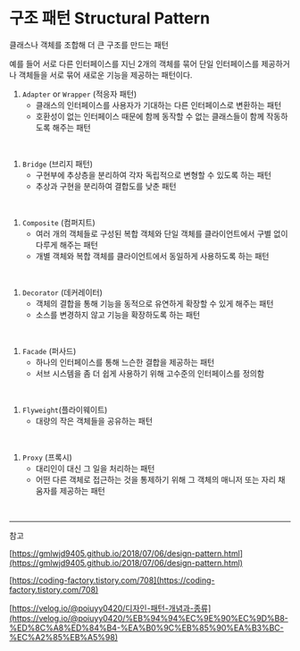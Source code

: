 # 구조 패턴 Structural Pattern

클래스나 객체를 조합해 더 큰 구조를 만드는 패턴

예를 들어 서로 다른 인터페이스를 지닌 2개의 객체를 묶어 단일 인터페이스를 제공하거나 객체들을 서로 묶어 새로운 기능을 제공하는 패턴이다.

1. `Adapter` or `Wrapper` (적응자 패턴)
    - 클래스의 인터페이스를 사용자가 기대하는 다른 인터페이스로 변환하는 패턴
    - 호환성이 없는 인터페이스 때문에 함께 동작할 수 없는 클래스들이 함께 작동하도록 해주는 패턴

<br/>

1. `Bridge` (브리지 패턴)
    - 구현부에 추상층을 분리하여 각자 독립적으로 변형할 수 있도록 하는 패턴
    - 추상과 구현을 분리하여 결합도를 낮춘 패턴

<br/>

1. `Composite` (컴퍼지트)
    - 여러 개의 객체들로 구성된 복합 객체와 단일 객체를 클라이언트에서 구별 없이 다루게 해주는 패턴
    - 개별 객체와 복합 객체를 클라이언트에서 동일하게 사용하도록 하는 패턴

<br/>

1. `Decorator` (데커레이터)
    - 객체의 결합을 통해 기능을 동적으로 유연하게 확장할 수 있게 해주는 패턴
    - 소스를 변경하지 않고 기능을 확장하도록 하는 패턴

<br/>

1. `Facade` (퍼사드)
    - 하나의 인터페이스를 통해 느슨한 결합을 제공하는 패턴
    - 서브 시스템을 좀 더 쉽게 사용하기 위해 고수준의 인터페이스를 정의함

<br/>

1. `Flyweight`(플라이웨이트)
    - 대량의 작은 객체들을 공유하는 패턴

<br/>

1. `Proxy` (프록시)
    - 대리인이 대신 그 일을 처리하는 패턴
    - 어떤 다른 객체로 접근하는 것을 통제하기 위해 그 객체의 매니저 또는 자리 채움자를 제공하는 패턴

<br/>

---

참고

[https://gmlwjd9405.github.io/2018/07/06/design-pattern.html](https://gmlwjd9405.github.io/2018/07/06/design-pattern.html)

[https://coding-factory.tistory.com/708](https://coding-factory.tistory.com/708)

[https://velog.io/@poiuyy0420/디자인-패턴-개념과-종류](https://velog.io/@poiuyy0420/%EB%94%94%EC%9E%90%EC%9D%B8-%ED%8C%A8%ED%84%B4-%EA%B0%9C%EB%85%90%EA%B3%BC-%EC%A2%85%EB%A5%98)
